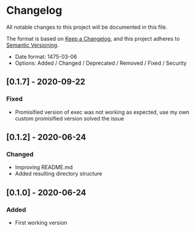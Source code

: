 # Changelog
All notable changes to this project will be documented in this file.

The format is based on [Keep a Changelog](https://keepachangelog.com/en/1.0.0/),
and this project adheres to [Semantic Versioning](https://semver.org/spec/v2.0.0.html).

- Date format: 1475-03-06
- Options: Added / Changed / Deprecated / Removed / Fixed / Security


## [0.1.7] - 2020-09-22
### Fixed
- Promisified version of exec was not working as expected, use my own custom promisified version solved the issue

## [0.1.2] - 2020-06-24
### Changed
- Improving README.md
- Added resulting directory structure

## [0.1.0] - 2020-06-24
### Added
- First working version
